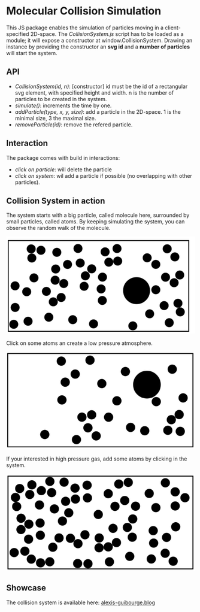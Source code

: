 # Molecular Collision Simulation

This JS package enables the simulation of particles moving in a client-specified 2D-space. The *CollisionSystem.js* script has to be loaded as a module; it will expose a constructor at window.CollisionSystem. Drawing an instance by providing the constructor an **svg id** and a **number of particles** will start the system. 

## API
- *CollisionSystem(id, n)*: [constructor] id must be the id of a rectangular svg element, with specified height and width. n is the number of particles to be created in the system.
- *simulate()*: increments the time by one.
- *addParticle(type, x, y, size)*: add a particle in the 2D-space. 1 is the minimal size, 3 the maximal size. 
- *removeParticle(id)*: remove the refered particle.

## Interaction
The package comes with build in interactions:
- *click on particle*: will delete the particle
- *click on system*: wil add a particle if possible (no overlapping with other particles).

## Collision System in action
The system starts with a big particle, called molecule here, surrounded by small particles, called atoms. By keeping simulating the system, you can observe the random walk of the molecule. 

![Alt text](img/screenshot1.png?raw=true "Screenshot1")

Click on some atoms an create a low pressure atmosphere. 

![Alt text](img/screenshot2.png?raw=true "Screenshot2")

If your interested in high pressure gas, add some atoms by clicking in the system. 

![Alt text](img/screenshot3.png?raw=true "Screenshot3")

## Showcase
The collision system is available here: [alexis-guibourge.blog](https://alexis-guibourge.blog)
